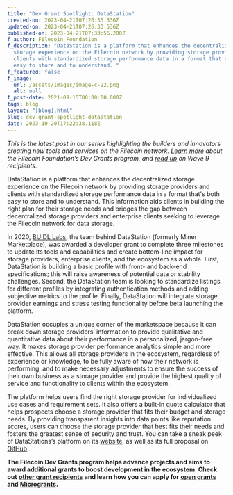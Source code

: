 ```yaml
---
title: "Dev Grant Spotlight: DataStation"
created-on: 2023-04-21T07:26:33.536Z
updated-on: 2023-04-21T07:26:33.536Z
published-on: 2023-04-21T07:33:56.200Z
f_author: Filecoin Foundation
f_description: "DataStation is a platform that enhances the decentralized
  storage experience on the Filecoin network by providing storage providers and
  clients with standardized storage performance data in a format that's both
  easy to store and to understand. "
f_featured: false
f_image:
  url: /assets/images/image-c-22.png
  alt: null
f_post-date: 2021-09-15T00:00:00.000Z
tags: blog
layout: "[blog].html"
slug: dev-grant-spotlight-datastation
date: 2023-10-20T17:22:38.118Z
---
```


_This is the latest post in our series highlighting the builders and innovators creating new tools and services on the Filecoin network._ [_Learn more_](https://grants.filecoin.io/) _about the Filecoin Foundation’s Dev Grants program, and_ [_read up_](https://filecoinfoundation.medium.com/new-wave-9-developer-grant-recipients-d3f92868ba1f) _on Wave 9 recipients._

DataStation is a platform that enhances the decentralized storage experience on the Filecoin network by providing storage providers and clients with standardized storage performance data in a format that's both easy to store and to understand. This information aids clients in building the right plan for their storage needs and bridges the gap between decentralized storage providers and enterprise clients seeking to leverage the Filecoin network for data storage.

In 2020, [BUIDL Labs](https://buidllabs.io/), the team behind DataStation (formerly Miner Marketplace), was awarded a developer grant to complete three milestones to update its tools and capabilities and create bottom-line impact for storage providers, enterprise clients, and the ecosystem as a whole. First, DataStation is building a basic profile with front- and back-end specifications; this will raise awareness of potential data or stability challenges. Second, the DataStation team is looking to standardize listings for different profiles by integrating authentication methods and adding subjective metrics to the profile. Finally, DataStation will integrate storage provider earnings and stress testing functionality before beta launching the platform.

DataStation occupies a unique corner of the marketspace because it can break down storage providers’ information to provide qualitative and quantitative data about their performance in a personalized, jargon-free way. It makes storage provider performance analytics simple and more effective. This allows all storage providers in the ecosystem, regardless of experience or knowledge, to be fully aware of how their network is performing, and to make necessary adjustments to ensure the success of their own business as a storage provider and provide the highest quality of service and functionality to clients within the ecosystem.

The platform helps users find the right storage provider for individualized use cases and requirement sets. It also offers a built-in quote calculator that helps prospects choose a storage provider that fits their budget and storage needs. By providing transparent insights into data points like reputation scores, users can choose the storage provider that best fits their needs and fosters the greatest sense of security and trust. You can take a sneak peek of DataStations’s platform on its [website](https://medium.com/buidl-labs/datastation-enhancing-the-experience-of-decentralised-storage-on-filecoin-79e8807b854d), as well as its full proposal on [GitHub](https://github.com/filecoin-project/devgrants/blob/8d801d378e4dc7231792f958e7b077a8519452ad/open-grant-proposals/open-miner-marketplace.md).

**The Filecoin Dev Grants program helps advance projects and aims to award additional grants to boost development in the ecosystem. Check out** [**other grant recipients**](https://filecoinfoundation.medium.com/filecoin-foundation-wave-9-dev-grant-proposals-due-friday-july-30-b240d98cee7b) **and learn how you can apply for** [**open grants**](https://github.com/filecoin-project/devgrants/blob/master/open-grants/README.md) **and** [**Microgrants**](https://github.com/filecoin-project/devgrants/blob/master/microgrants/microgrants.md)**.**
